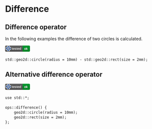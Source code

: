 # Difference

## Difference operator

In the following examples the difference of two circles is calculated.

[![test](.test/difference_operator.png)](.test/difference_operator.log)

```µcad,difference_operator
std::geo2d::circle(radius = 10mm) - std::geo2d::rect(size = 2mm);
```

## Alternative difference operator

[![test](.test/difference_alt_operator.png)](.test/difference_alt_operator.log)

```µcad,difference_alt_operator
use std::*;

ops::difference() {
    geo2d::circle(radius = 10mm);
    geo2d::rect(size = 2mm);
};
```

